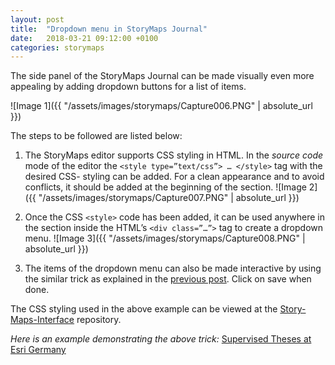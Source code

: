 ```yaml
---
layout: post
title:  "Dropdown menu in StoryMaps Journal"
date:   2018-03-21 09:12:00 +0100
categories: storymaps
---
```


The side panel of the StoryMaps Journal can be made visually even more appealing by adding dropdown buttons for a list of items. <!--more-->

![Image 1]({{ "/assets/images/storymaps/Capture006.PNG" | absolute_url }})

The steps to be followed are listed below:

1. The StoryMaps editor supports CSS styling in HTML. In the *source code* mode of the editor the `<style type=”text/css”> … </style>` tag with the desired CSS- styling can be added. For a clean appearance and to avoid conflicts, it should be added at the beginning of the section.
![Image 2]({{ "/assets/images/storymaps/Capture007.PNG" | absolute_url }})

2. Once the CSS `<style>` code has been added, it can be used anywhere in the section inside the HTML’s `<div class=”…”>` tag to create a dropdown menu.
![Image 3]({{ "/assets/images/storymaps/Capture008.PNG" | absolute_url }})

3. The items of the dropdown menu can also be made interactive by using the similar trick as explained in the [previous post](/storymaps/2018/03/21/Story-Actions-on-pictures.html). Click on save when done.

The CSS styling used in the above example can be viewed at the [Story-Maps-Interface](https://github.com/ehasnain/Story-Maps-Interface) repository.

*Here is an example demonstrating the above trick:* [Supervised Theses at Esri Germany](http://esri-de-edu.maps.arcgis.com/apps/MapJournal/index.html?appid=2e8c944f3e424adcbf8e3db42a7e4114)